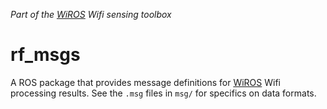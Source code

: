 _Part of the [WiROS](https://github.com/Jklein64/wiros?tab=readme-ov-file) Wifi sensing toolbox_

# rf_msgs

A ROS package that provides message definitions for [WiROS](https://github.com/Jklein64/wiros?tab=readme-ov-file) Wifi processing results. See the `.msg` files in `msg/` for specifics on data formats.
